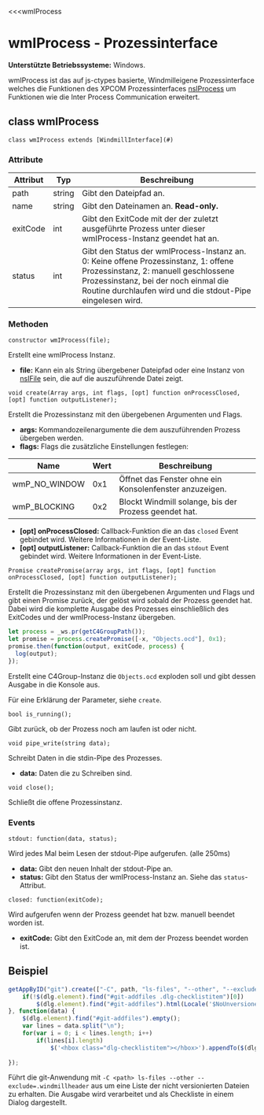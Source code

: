 <<<wmIProcess
# wmIProcess - Prozessinterface

**Unterstützte Betriebssysteme:** Windows.

wmIProcess ist das auf js-ctypes basierte, Windmilleigene Prozessinterface welches die Funktionen des XPCOM Prozessinterfaces [nsIProcess](https://developer.mozilla.org/en-US/docs/Mozilla/Tech/XPCOM/Reference/Interface/nsIProcess) um Funktionen wie die Inter Process Communication erweitert.

## class wmIProcess
```fnpreview
class wmIProcess extends [WindmillInterface](#)
```

### Attribute

| Attribut | Typ | Beschreibung |
|----------|-----|--------------|
| path | string | Gibt den Dateipfad an. |
| name | string | Gibt den Dateinamen an. **Read-only.** |
| exitCode | int | Gibt den ExitCode mit der der zuletzt ausgeführte Prozess unter dieser wmIProcess-Instanz geendet hat an. |
| status | int | Gibt den Status der wmIProcess-Instanz an. 0: Keine offene Prozessinstanz, 1: offene Prozessinstanz, 2: manuell geschlossene Prozessinstanz, bei der noch einmal die Routine durchlaufen wird und die stdout-Pipe eingelesen wird. |

### Methoden

```fnpreview
constructor wmIProcess(file);
```
Erstellt eine wmIProcess Instanz.

- **file:**
  Kann ein als String übergebener Dateipfad oder eine Instanz von [nsIFile](#) sein, die auf die auszuführende Datei zeigt.

```fnpreview
void create(Array args, int flags, [opt] function onProcessClosed, [opt] function outputListener);
```
Erstellt die Prozessinstanz mit den übergebenen Argumenten und Flags.

- **args:**
  Kommandozeilenargumente die dem auszuführenden Prozess übergeben werden.
- **flags:**
  Flags die zusätzliche Einstellungen festlegen:
  
| Name | Wert | Beschreibung |
|------|------|--------------|
| wmP_NO_WINDOW | 0x1 | Öffnet das Fenster ohne ein Konsolenfenster anzuzeigen. |
| wmP_BLOCKING | 0x2 | Blockt Windmill solange, bis der Prozess geendet hat. |

- **[opt] onProcessClosed:**
  Callback-Funktion die an das ```closed``` Event gebindet wird. Weitere Informationen in der Event-Liste.
- **[opt] outputListener:**
  Callback-Funktion die an das ```stdout``` Event gebindet wird. Weitere Informationen in der Event-Liste.

```fnpreview
Promise createPromise(array args, int flags, [opt] function onProcessClosed, [opt] function outputListener);
```
Erstellt die Prozessinstanz mit den übergebenen Argumenten und Flags und gibt einen Promise zurück, der gelöst wird sobald der Prozess geendet hat. Dabei wird die komplette Ausgabe des Prozesses einschließlich des ExitCodes und der wmIProcess-Instanz übergeben.

```javascript
let process = _ws.pr(getC4GroupPath());
let promise = process.createPromise([-x, "Objects.ocd"], 0x1);
promise.then(function(output, exitCode, process) {
  log(output);
});
```
Erstellt eine C4Group-Instanz die ```Objects.ocd``` exploden soll und gibt dessen Ausgabe in die Konsole aus.

Für eine Erklärung der Parameter, siehe ```create```.

```fnpreview
bool is_running();
```
Gibt zurück, ob der Prozess noch am laufen ist oder nicht.

```fnpreview
void pipe_write(string data);
```
Schreibt Daten in die stdin-Pipe des Prozesses.

- **data:**
  Daten die zu Schreiben sind.

```fnpreview
void close();
```
Schließt die offene Prozessinstanz.

### Events

```fnpreview
stdout: function(data, status);
```
Wird jedes Mal beim Lesen der stdout-Pipe aufgerufen. (alle 250ms)

- **data:**
  Gibt den neuen Inhalt der stdout-Pipe an.
- **status:**
  Gibt den Status der wmIProcess-Instanz an. Siehe das ```status```-Attribut.

```fnpreview
closed: function(exitCode);
```
Wird aufgerufen wenn der Prozess geendet hat bzw. manuell beendet worden ist.

- **exitCode:**
  Gibt den ExitCode an, mit dem der Prozess beendet worden ist.

## Beispiel

```javascript
getAppByID("git").create(["-C", path, "ls-files", "--other", "--exclude=.windmillheader"], 0x1, function() {
	if(!$(dlg.element).find("#git-addfiles .dlg-checklistitem")[0])
		$(dlg.element).find("#git-addfiles").html(Locale('$NoUnversionedFilesFound$<hbox class="dlg-checklistitem" style="visibility: hidden; width: 1px;"></hbox>'));
}, function(data) {
	$(dlg.element).find("#git-addfiles").empty();
	var lines = data.split("\n");
	for(var i = 0; i < lines.length; i++)
		if(lines[i].length)
			$('<hbox class="dlg-checklistitem"></hbox>').appendTo($(dlg.element).find("#git-addfiles")).text(lines[i]);
	
});
```
Führt die git-Anwendung mit ```-C <path> ls-files --other --exclude=.windmillheader``` aus um eine Liste der nicht versionierten Dateien zu erhalten. Die Ausgabe wird verarbeitet und als Checkliste in einem Dialog dargestellt.